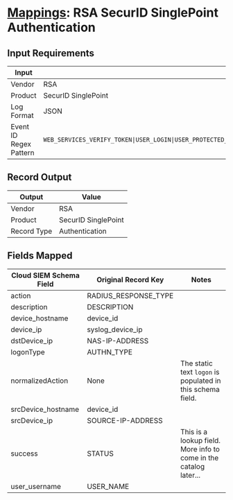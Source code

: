 # [Mappings](README.md): RSA SecurID SinglePoint Authentication

## Input Requirements

|Input|Value|
|-----|-----|
|Vendor|RSA|
|Product|SecurID SinglePoint|
|Log Format|JSON|
|Event ID Regex Pattern|`WEB_SERVICES_VERIFY_TOKEN\|USER_LOGIN\|USER_PROTECTED_APP_AUTHN\|USER_REQUEST_AUTHZ\|USER_STEPUP_AUTHN\|RADIUS_[^I].*`|

## Record Output

|Output|Value|
|------|-----|
|Vendor|RSA|
|Product|SecurID SinglePoint|
|Record Type|Authentication|

## Fields Mapped

|Cloud SIEM Schema Field|Original Record Key|Notes|
|-----------------------|-------------------|-----|
|action|RADIUS_RESPONSE_TYPE||
|description|DESCRIPTION||
|device_hostname|device_id||
|device_ip|syslog_device_ip||
|dstDevice_ip|NAS-IP-ADDRESS||
|logonType|AUTHN_TYPE||
|normalizedAction|None|The static text `logon` is populated in this schema field.|
|srcDevice_hostname|device_id||
|srcDevice_ip|SOURCE-IP-ADDRESS||
|success|STATUS|This is a lookup field. More info to come in the catalog later...|
|user_username|USER_NAME||

